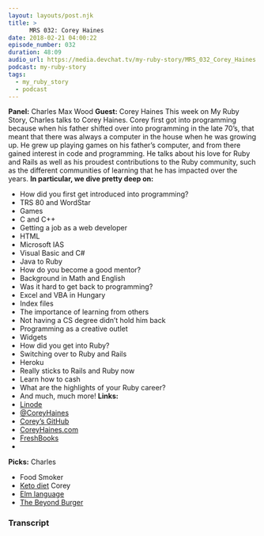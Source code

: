 ```yaml
---
layout: layouts/post.njk
title: >
      MRS 032: Corey Haines
date: 2018-02-21 04:00:22
episode_number: 032
duration: 48:09
audio_url: https://media.devchat.tv/my-ruby-story/MRS_032_Corey_Haines.mp3
podcast: my-ruby-story
tags: 
  - my_ruby_story
  - podcast
---
```


 **Panel:** Charles Max Wood **Guest:** Corey Haines This week on My Ruby Story, Charles talks to Corey Haines. Corey first got into programming because when his father shifted over into programming in the late 70’s, that meant that there was always a computer in the house when he was growing up. He grew up playing games on his father’s computer, and from there gained interest in code and programming. He talks about his love for Ruby and Rails as well as his proudest contributions to the Ruby community, such as the different communities of learning that he has impacted over the years. **In particular, we dive pretty deep on:&nbsp;**
- How did you first get introduced into programming?
- TRS 80 and WordStar
- Games
- C and C++
- Getting a job as a web developer
- HTML
- Microsoft IAS
- Visual Basic and C#
- Java to Ruby
- How do you become a good mentor?
- Background in Math and English
- Was it hard to get back to programming?
- Excel and VBA in Hungary
- Index files
- The importance of learning from others
- Not having a CS degree didn’t hold him back
- Programming as a creative outlet
- Widgets
- How did you get into Ruby?
- Switching over to Ruby and Rails
- Heroku
- Really sticks to Rails and Ruby now
- Learn how to cash
- What are the highlights of your Ruby career?
- And much, much more!
**Links:&nbsp;**
- [Linode](https://promo.linode.com/myrubystory/)
- [@CoreyHaines](https://twitter.com/coreyhaines?ref_src=twsrc%255Egoogle%257Ctwcamp%255Eserp%257Ctwgr%255Eauthor)
- [Corey’s GitHub](https://github.com/coreyhaines)
- [CoreyHaines.com](http://articles.coreyhaines.com/)
- [FreshBooks](https://www.freshbooks.com/invoice?ref=11731&utm_source=pbm&utm_medium=affiliate-program&utm_influencer=419364&utm_campaign=podcast-influencers)
- 
**Picks:** Charles
- Food Smoker
- [Keto diet](https://www.ruled.me/guide-keto-diet/)
Corey
- [Elm language](http://elm-lang.org/)
- [The Beyond Burger](http://beyondmeat.com/products/view/beyond-burger)


### Transcript


